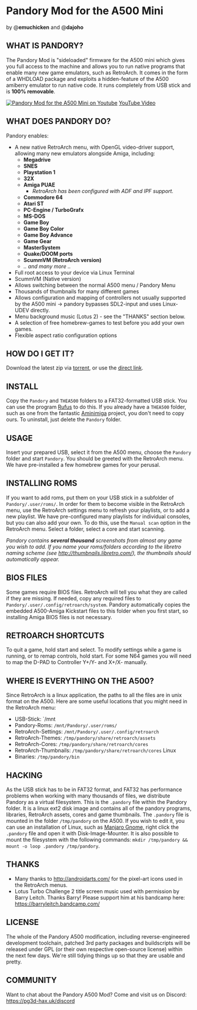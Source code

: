 


# Pandory Mod for the A500 Mini
by @**emuchicken** and @**dajoho**

## WHAT IS PANDORY?

The Pandory Mod is "sideloaded" firmware for the A500 mini which gives you full access to the machine and allows you to run native programs that enable many new game emulators, such as RetroArch. It comes in the form of a WHDLOAD package and exploits a hidden-feature of the A500 amiberry emulator to run native code. It runs completely from USB stick and is **100% removable**.

[![Pandory Mod for the A500 Mini on Youtube](https://i.ytimg.com/vi/LpL2f1RfqBQ/maxresdefault.jpg)](https://www.youtube.com/watch?v=LpL2f1RfqBQ)
[YouTube Video](https://www.youtube.com/watch?v=LpL2f1RfqBQ)


## WHAT DOES PANDORY DO?
Pandory enables:
- A new native RetroArch menu, with OpenGL video-driver support, allowing many new emulators alongside Amiga, including:
    - **Megadrive**
    - **SNES**
    - **Playstation 1**
    - **32X**
    - **Amiga PUAE**
        - *RetroArch has been configured with ADF and IPF support.*
    - **Commodore 64**
    - **Atari ST**
    - **PC-Engine / TurboGrafx**
    - **MS-DOS**
    - **Game Boy**
    - **Game Boy Color**
    - **Game Boy Advance**
    - **Game Gear**
    - **MasterSystem**
    - **Quake/DOOM ports**
    - **ScummVM (RetroArch version)**
    - *.. and many more ..*
- Full root access to your device via Linux Terminal
- ScummVM (Native version)
- Allows switching between the normal A500 menu / Pandory Menu
- Thousands of thumbnails for many different games
- Allows configuration and mapping of controllers not usually supported by the A500 mini -> pandory bypasses SDL2-input and uses Linux-UDEV directly.
- Menu background music (Lotus 2) - see the "THANKS" section below.
- A selection of free homebrew-games to test before you add your own games.
- Flexible aspect ratio configuration options

## HOW DO I GET IT?
Download the latest zip via [torrent](https://github.com/emuchicken/pandory-a500/releases/download/v1/pandory-a500-v1-20220511.torrent), or use the [direct link](https://github.com/emuchicken/pandory-a500/releases/download/v1/pandory-a500-v1-20220511.zip).

## INSTALL

Copy the `Pandory` and `THEA500` folders to a FAT32-formatted USB stick. You can use the program [Rufus](https://rufus.ie/downloads/) to do this. If you already have a `THEA500` folder, such as one from the fantastic [Aminimiga](https://www.aminimiga.com/) project, you don't need to copy ours. To uninstall, just delete the `Pandory` folder.


## USAGE

Insert your prepared USB, select it from the A500 menu, choose the `Pandory` folder and start `Pandory`. You should be greeted with the RetroArch menu. We have pre-installed a few homebrew games for your perusal.


## INSTALLING ROMS

If you want to add roms, put them on your USB stick in a subfolder of `Pandory/.user/roms/`. In order for them to become visible in the RetroArch menu, use the RetroArch settings menu to refresh your playlists, or to add a new playlist. We have pre-configured many playlists for individual consoles, but you can also add your own. To do this, use the `Manual scan` option in the RetroArch menu. Select a folder, select a core and start scanning. 

*Pandory contains **several thousand** screenshots from almost any game you wish to add. If you name your roms/folders according to the libretro naming scheme (see http://thumbnails.libretro.com/), the thumbnails should automatically appear.*


## BIOS FILES

Some games require BIOS files. RetroArch will tell you what they are called if they are missing. If needed, copy any required files to `Pandory/.user/.config/retroarch/system`.  Pandory automatically copies the embedded A500-Amiga Kickstart files to this folder when you first start, so installing Amiga BIOS files is not necessary.


## RETROARCH SHORTCUTS

To quit a game, hold start and select.
To modify settings while a game is running, or to remap controls, hold start. For some N64 games you will need to map the D-PAD to Controller Y+/Y- and X+/X- manually.


## WHERE IS EVERYTHING ON THE A500?

Since RetroArch is a linux application, the paths to all the files are in unix format on the A500. Here are some useful locations that you might need in the RetroArch menu:

- USB-Stick: `/mnt
- Pandory-Roms: `/mnt/Pandory/.user/roms/`
- RetroArch-Settings: `/mnt/Pandory/.user/.config/retroarch`
- RetroArch-Themes: `/tmp/pandory/share/retroarch/assets`
- RetroArch-Cores: `/tmp/pandory/share/retroarch/cores`
- RetroArch-Thumbnails: `/tmp/pandory/share/retroarch/cores` Linux
- Binaries: `/tmp/pandory/bin`

## HACKING

As the USB stick has to be in FAT32 format, and FAT32 has performance problems when working with many thousands of files, we distribute Pandory as a virtual filesystem. This is the `.pandory` file within the Pandory folder. It is a linux ext2 disk image and contains all of the pandory programs, libraries, RetroArch assets, cores and game thumbnails. The `.pandory` file is mounted in the folder `/tmp/pandory` on the A500. If you wish to edit it, you can use an installation of Linux, such as [Manjaro Gnome,](https://manjaro.org/downloads/official/gnome/) right click the `.pandory` file and open it with Disk-Image-Mounter. It is also possible to mount the filesystem with the following commands:  `mkdir /tmp/pandory && mount -o loop .pandory /tmp/pandory`.

## THANKS

- Many thanks to http://androidarts.com/ for the pixel-art icons used in the RetroArch menus.
- Lotus Turbo Challenge 2 title screen music used with permission by Barry Leitch. Thanks Barry! Please support him at his bandcamp here: https://barryleitch.bandcamp.com/

## LICENSE 
The whole of the Pandory A500 modification, including reverse-engineered development toolchain, patched 3rd party packages and buildscripts will be released under GPL (or their own respective open-source license) within the next few days. We're still tidying things up so that they are usable and pretty.

## COMMUNITY

Want to chat about the Pandory A500 Mod? Come and visit us on Discord: https://pg3d-hax.uk/discord 
